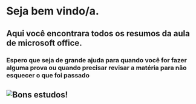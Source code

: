# Seja bem vindo/a.
## Aqui você encontrara todos os resumos da aula de microsoft office.
### Espero que seja de grande ajuda para quando você for fazer alguma prova ou quando precisar revisar a matéria para não esquecer o que foi passado

## ![Bons estudos!](https://i.pinimg.com/736x/6e/c4/9a/6ec49a62521af6351335a6fcceb52434.jpg)

